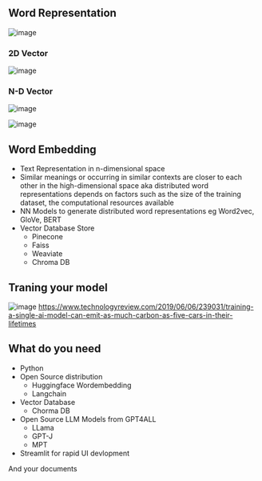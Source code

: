 ## Word Representation 

![image](https://github.com/rajashtani/myGPT/assets/71159892/3d28fe23-ec28-4de3-95e2-e11a25fb0c3b)

### 2D Vector
![image](https://github.com/rajashtani/myGPT/assets/71159892/b56450d3-f65f-4f88-acaa-1aa178e858d0)

### N-D Vector
![image](https://github.com/rajashtani/myGPT/assets/71159892/8c9d6ee3-6da3-46ed-84b7-1640cffb474f)

![image](https://github.com/rajashtani/myGPT/assets/71159892/62671cfc-6b85-4a15-b219-b2f8d1e3eda4)

## Word Embedding

* Text Representation in n-dimensional space
* Similar meanings or occurring in similar contexts are closer to each other in the high-dimensional space aka distributed word representations 
depends on factors such as the size of the training dataset, the computational resources available
* NN Models to generate distributed word representations eg Word2vec, GloVe, BERT
* Vector Database Store
  * Pinecone
  * Faiss
  * Weaviate
  * Chroma DB

## Traning your model

![image](https://github.com/rajashtani/myGPT/assets/71159892/478479c6-0e84-442f-b22c-23dbdc4c799c)
https://www.technologyreview.com/2019/06/06/239031/training-a-single-ai-model-can-emit-as-much-carbon-as-five-cars-in-their-lifetimes


## What do you need 
* Python 
* Open Source distribution
  * Huggingface Wordembedding 
  * Langchain
* Vector Database 
  * Chorma DB
* Open Source LLM Models from GPT4ALL
  * LLama 
  * GPT-J
  * MPT
* Streamlit for rapid UI devlopment

And your documents 

